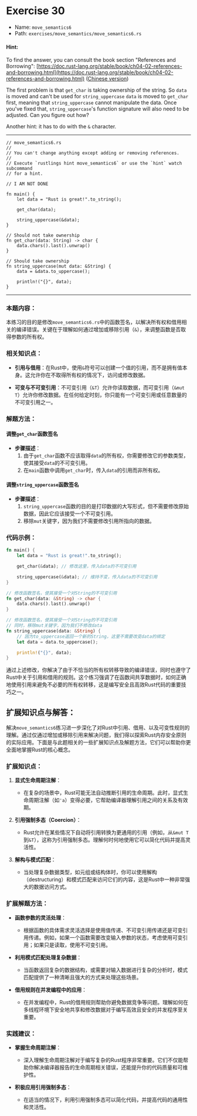 # Exercise 30

- Name: ```move_semantics6```
- Path: ```exercises/move_semantics/move_semantics6.rs```
#### Hint: 

To find the answer, you can consult the book section "References and Borrowing":
[https://doc.rust-lang.org/stable/book/ch04-02-references-and-borrowing.html](https://doc.rust-lang.org/stable/book/ch04-02-references-and-borrowing.html) ([Chinese version](https://rustwiki.org/zh-CN/book/ch04-02-references-and-borrowing.html))

The first problem is that `get_char` is taking ownership of the string.
So `data` is moved and can't be used for `string_uppercase`  `data` is moved to `get_char` first, meaning that `string_uppercase` cannot manipulate the data.
Once you've fixed that, `string_uppercase`'s function signature will also need to be adjusted.
Can you figure out how?

Another hint: it has to do with the `&` character.


---



```rust,editable
// move_semantics6.rs
//
// You can't change anything except adding or removing references.
//
// Execute `rustlings hint move_semantics6` or use the `hint` watch subcommand
// for a hint.

// I AM NOT DONE

fn main() {
    let data = "Rust is great!".to_string();

    get_char(data);

    string_uppercase(&data);
}

// Should not take ownership
fn get_char(data: String) -> char {
    data.chars().last().unwrap()
}

// Should take ownership
fn string_uppercase(mut data: &String) {
    data = &data.to_uppercase();

    println!("{}", data);
}

```

---

### 本题内容：

本练习的目的是修改`move_semantics6.rs`中的函数签名，以解决所有权和借用相关的编译错误。关键在于理解如何通过增加或移除引用（`&`），来调整函数是否取得参数的所有权。

### 相关知识点：

- **引用与借用**：在Rust中，使用`&`符号可以创建一个值的引用，而不是拥有值本身。这允许你在不取得所有权的情况下，访问或修改数据。

- **可变与不可变引用**：不可变引用（`&T`）允许你读取数据，而可变引用（`&mut T`）允许你修改数据。在任何给定时刻，你只能有一个可变引用或任意数量的不可变引用之一。

### 解题方法：

#### 调整`get_char`函数签名
- **步骤描述**：
  1. 由于`get_char`函数不应该取得`data`的所有权，你需要修改它的参数类型，使其接受`data`的不可变引用。
  2. 在`main`函数中调用`get_char`时，传入`data`的引用而非所有权。

#### 调整`string_uppercase`函数签名
- **步骤描述**：
  1. `string_uppercase`函数的目的是打印数据的大写形式，但不需要修改原始数据，因此它应该接受一个不可变引用。
  2. 移除`mut`关键字，因为我们不需要修改引用所指向的数据。

### 代码示例：

```rust
fn main() {
    let data = "Rust is great!".to_string();

    get_char(&data); // 修改这里，传入data的不可变引用

    string_uppercase(&data); // 维持不变，传入data的不可变引用
}

// 修改函数签名，使其接受一个对String的不可变引用
fn get_char(data: &String) -> char {
    data.chars().last().unwrap()
}

// 修改函数签名，使其接受一个对String的不可变引用
// 同时，移除mut关键字，因为我们不修改data
fn string_uppercase(data: &String) {
    // 因为to_uppercase返回一个新的String，这里不需要改变data的绑定
    let data = data.to_uppercase();

    println!("{}", data);
}
```

通过上述修改，你解决了由于不恰当的所有权转移导致的编译错误，同时也遵守了Rust中关于引用和借用的规则。这个练习强调了在函数间共享数据时，如何正确地使用引用来避免不必要的所有权转移，这是编写安全且高效Rust代码的重要技巧之一。

## 扩展知识点与解答：

解决`move_semantics6`练习进一步深化了对Rust中引用、借用、以及可变性规则的理解。通过仅通过增加或移除引用来解决问题，我们得以探索Rust内存安全原则的实际应用。下面是与此题相关的一些扩展知识点及解题方法，它们可以帮助你更全面地掌握Rust的核心概念。

### 扩展知识点：

1. **显式生命周期注解**：
   - 在复杂的场景中，Rust可能无法自动推断引用的生命周期。此时，显式生命周期注解（如`'a`）变得必要，它帮助编译器理解引用之间的关系及有效期。

2. **引用强制多态（Coercion）**：
   - Rust允许在某些情况下自动将引用转换为更通用的引用（例如，从`&mut T`到`&T`），这称为引用强制多态。理解何时何地使用它可以简化代码并提高灵活性。

3. **解构与模式匹配**：
   - 当处理复杂数据类型，如元组或结构体时，你可以使用解构（destructuring）和模式匹配来访问它们的内容，这是Rust中一种非常强大的数据访问方式。

### 扩展解题方法：

- **函数参数的灵活处理**：
  - 根据函数的具体需求灵活选择是使用值传递、不可变引用传递还是可变引用传递。例如，如果一个函数需要改变输入参数的状态，考虑使用可变引用；如果只是读取，使用不可变引用。

- **利用模式匹配处理复杂数据**：
  - 当函数返回复杂的数据结构，或需要对输入数据进行复杂的分析时，模式匹配提供了一种清晰且强大的方式来处理这些场景。

- **借用规则在并发编程中的应用**：
  - 在并发编程中，Rust的借用规则帮助你避免数据竞争等问题。理解如何在多线程环境下安全地共享和修改数据对于编写高效且安全的并发程序至关重要。

### 实践建议：

- **掌握生命周期注解**：
  - 深入理解生命周期注解对于编写复杂的Rust程序非常重要。它们不仅能帮助你解决编译器报告的生命周期相关错误，还能提升你的代码质量和可维护性。

- **积极应用引用强制多态**：
  - 在适当的情况下，利用引用强制多态可以简化代码，并提高代码的通用性和灵活性。
